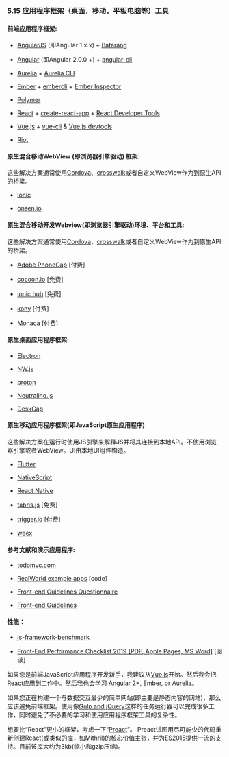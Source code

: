 ### 5.15 应用程序框架（桌面，移动，平板电脑等）工具

#### 前端应用程序框架:

*   [AngularJS](https://github.com/angular/angular.js) (即Angular 1.x.x) + [Batarang](https://github.com/angular/angularjs-batarang)

*   [Angular](https://github.com/angular/angular) (即Angular 2.0.0 +) + [angular-cli](https://github.com/angular/angular-cli)

*   [Aurelia](http://aurelia.io/) \+ [Aurelia CLI](https://github.com/aurelia/cli)

*   [Ember](http://emberjs.com/) \+ [embercli](https://ember-cli.com/) \+ [Ember Inspector](https://chrome.google.com/webstore/detail/ember-inspector/bmdblncegkenkacieihfhpjfppoconhi?hl=en)

*   [Polymer](https://www.polymer-project.org/1.0/)

*   [React](http://facebook.github.io/react/) \+ [create-react-app](https://github.com/facebookincubator/create-react-app) \+ [React Developer Tools](https://chrome.google.com/webstore/detail/react-developer-tools/fmkadmapgofadopljbjfkapdkoienihi)

*   [Vue.js](http://vuejs.org/) \+ [vue-cli](https://github.com/vuejs/vue-cli) & [Vue.js devtools](https://chrome.google.com/webstore/detail/vuejs-devtools/nhdogjmejiglipccpnnnanhbledajbpd?hl=en)

*   [Riot](http://riotjs.com/)

#### 原生混合移动WebView (即浏览器引擎驱动) 框架:

<!-- These solutions typically use Cordova, crosswalk, or a custom WebView as a bridge to native APIs. -->
这些解决方案通常使用[Cordova](https://cordova.apache.org/)、[crosswalk](https://crosswalk-project.org/)或者自定义WebView作为到原生API的桥梁。

*   [ionic](http://ionicframework.com/)

*   [onsen.io](http://onsen.io/)

#### 原生混合移动开发Webview(即浏览器引擎驱动)环境、平台和工具:

这些解决方案通常使用[Cordova](https://cordova.apache.org/)、[crosswalk](https://crosswalk-project.org/)或者自定义WebView作为到原生API的桥梁。

*   [Adobe PhoneGap](http://phonegap.com/) \[付费\]

*   [cocoon.io](https://cocoon.io) \[免费\]

*   [ionic hub](http://ionic.io/) \[免费\]

*   [kony](http://www.kony.com/products/mobility-platform) \[付费\]

*   [Monaca](https://monaca.io/) \[付费\]

#### 原生桌面应用程序框架:

*   [Electron](http://electron.atom.io/)

*   [NW.js](https://github.com/nwjs/nw.js)

*   [proton](https://proton-native.js.org/#/)

*   [Neutralino.js](https://neutralino.js.org/)

*   [DeskGap](https://deskgap.com/)

#### 原生移动应用程序框架(即JavaScript原生应用程序)

<!-- These solutions use a JS engine at runtime to interpret JS and bridge that to native APIs. No browser engine or WebView is used. The UI is constructed from native UI components. -->
这些解决方案在运行时使用JS引擎来解释JS并将其连接到本地API。不使用浏览器引擎或者WebView。UI由本地UI组件构造。

*   [Flutter](https://flutter.io/)

*   [NativeScript](https://www.nativescript.org/)

*   [React Native](https://facebook.github.io/react-native/)

*   [tabris.js](https://tabrisjs.com/) \[免费\]

*   [trigger.io](https://trigger.io/how-it-works/) \[付费\]

*   [weex](https://weex.apache.org/)

#### 参考文献和演示应用程序:

*   [todomvc.com](http://todomvc.com/)

*   [RealWorld example apps](https://github.com/gothinkster/realworld) \[code\]

*   [Front-end Guidelines Questionnaire](https://github.com/bradfrost/frontend-guidelines-questionnaire)

*   [Front-end Guidelines](https://github.com/bendc/frontend-guidelines)

#### 性能：

*   [js-framework-benchmark](https://github.com/krausest/js-framework-benchmark)

*   [Front-End Performance Checklist 2019 \[PDF, Apple Pages, MS Word\]](https://www.smashingmagazine.com/2019/01/front-end-performance-checklist-2019-pdf-pages/) \[阅读\]

<!-- If you are new to front-end/JavaScript application development I'd start with Vue.js. Then I'd work my way to React. Then I'd look at Angular 2+, Ember, or Aurelia. -->
如果您是前端JavaScript应用程序开发新手，我建议从[Vue.js](http://vuejs.org/)开始。然后我会把[React](http://facebook.github.io/react/)应用到工作中。然后我也会学习 [Angular 2+](https://angular.io/), [Ember](http://emberjs.com/), or [Aurelia](http://aurelia.io/)。

<!-- If you are building a simple website that has minimal interactions with data (i.e. mostly a static content web site), you should avoid a front-end framework. A lot of work can be done with a task runner like Gulp and jQuery, while avoiding the unnecessary complexity of learning and using an app framework tool. -->
如果您正在构建一个与数据交互最少的简单网站(即主要是静态内容的网站)，那么应该避免前端框架。使用像[Gulp and jQuery](https://github.com/vigetlabs/blendid)这样的任务运行器可以完成很多工作，同时避免了不必要的学习和使用应用程序框架工具的复杂性。

<!-- Want something smaller than React, consider Preact. Preact is an attempt to recreate the core value proposition of React (or similar libraries like Mithril) using as little code as possible, with first-class support for ES2015. Currently the library is around 3kb (minified & gzipped). -->
想要比“React”更小的框架，考虑一下“[Preact](https://preactjs.com/)”。
Preact试图用尽可能少的代码重新创建React(或类似的库，如Mithril)的核心价值主张，并为ES2015提供一流的支持。目前该库大约为3kb(缩小和gzip压缩)。